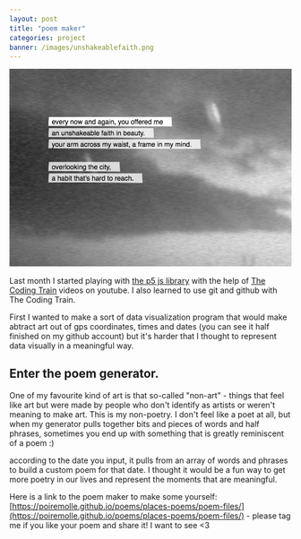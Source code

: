 ```yaml
---
layout: post
title: "poem maker"
categories: project
banner: /images/unshakeablefaith.png
---
```


![image of a poem](/images/unshakeablefaith.png)

Last month I started playing with [the p5 js library](https://p5js.org/) with the help of [The Coding Train](https://www.youtube.com/channel/UCvjgXvBlbQiydffZU7m1_aw) videos on youtube.  I also learned to use git and github with The Coding Train. 

First I wanted to make a sort of data visualization program that would make abtract art out of gps coordinates, times and dates (you can see it half finished on my github account) but it's harder that I thought to represent data visually in a meaningful way.

## Enter the poem generator.

One of my favourite kind of art is that so-called "non-art" - things that feel like art but were made by people who don't identify as artists or weren't meaning to make art.  This is my non-poetry. I don't feel like a poet at all, but when my generator pulls together bits and pieces of words and half phrases, sometimes you end up with something that is greatly reminiscent of a poem :)

according to the date you input, it pulls from an array of words and phrases to build a custom poem for that date. I thought it would be a fun way to get more poetry in our lives and represent the moments that are meaningful.

Here is a link to the poem maker to make some yourself: [https://poiremolle.github.io/poems/places-poems/poem-files/](https://poiremolle.github.io/poems/places-poems/poem-files/) - please tag me if you like your poem and share it! I want to see <3
